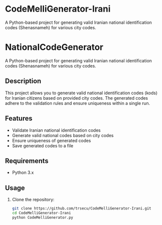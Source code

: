 # CodeMelliGenerator-Irani
A Python-based project for generating valid Iranian national identification codes (Shenasnameh) for various city codes.

# NationalCodeGenerator

A Python-based project for generating valid Iranian national identification codes (Shenasnameh) for various city codes.

## Description

This project allows you to generate valid national identification codes (kods) for Iranian citizens based on provided city codes. The generated codes adhere to the validation rules and ensure uniqueness within a single run.

## Features

- Validate Iranian national identification codes
- Generate valid national codes based on city codes
- Ensure uniqueness of generated codes
- Save generated codes to a file

## Requirements

- Python 3.x

## Usage

1. Clone the repository:
   ```bash
   git clone https://github.com/trsecu/CodeMelliGenerator-Irani.git
   cd CodeMelliGenerator-Irani
   python CodeMelliGenerator.py
